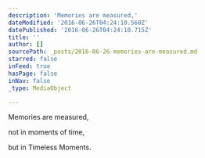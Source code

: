```yaml
---
description: 'Memories are measured,'
dateModified: '2016-06-26T04:24:10.560Z'
datePublished: '2016-06-26T04:24:10.715Z'
title: ''
author: []
sourcePath: _posts/2016-06-26-memories-are-measured.md
starred: false
inFeed: true
hasPage: false
inNav: false
_type: MediaObject

---
```

Memories are measured,

not in moments of time,

but in Timeless Moments.